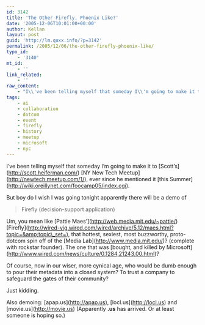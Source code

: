 ```yaml
---
id: 3142
title: 'The Other Firefly, Phoenix Like?'
date: '2005-12-06T10:01:00+00:00'
author: Kellan
layout: post
guid: 'http://lm.quxx.info/?p=3142'
permalink: /2005/12/06/the-other-firefly-phoenix-like/
typo_id:
    - '3140'
mt_id:
    - ''
link_related:
    - ''
raw_content:
    - "I\\'ve been telling myself that someday I\\'m going to make it to [Scott\\'s](http://scott.heiferman.com/) [NY New Tech Meetup](http://newtech.meetup.com/1/), ever since he mentioned it [this Summer](http://wiki.oreillynet.com/foocamp05/index.cgi).\r\n\r\nBut boy do I wish I was going tonight apparently there will be a demo of\r\n\r\n> Firefly (decision-support application)\r\n\r\n\r\nUm, you mean like [Pattie Maes\\'](http://web.media.mit.edu/~pattie/) [Firefly](http://wired-vig.wired.com/wired/archive/5.12/maes.html?topic=&topic_set=), that hottest, sexiest, most buzzworthy, proto-dotcom spin off of the [Media Lab](http://www.media.mit.edu/)?  (complete with rockstar founder).  The one that was [bought, and killed by Microsoft](http://www.wired.com/news/culture/0,1284,21243,00.html)?\r\n\r\nOf course, now in our wiser, more cynical age, who would be dumb enough to pour their metadata into a closed system?  To trust a company to safeguard the gates of their community?  \r\n\r\nJust kidding.\r\n\r\nAlso demoing: [apap.us](http://apap.us), [locl.us](http://locl.us) and [movie.us](http://movie.us) (Apparently **.us** has arrived.  Or at least someone is hoping so.)"
tags:
    - ai
    - collaboration
    - dotcom
    - event
    - firefly
    - history
    - meetup
    - microsoft
    - nyc
---
```


I’ve been telling myself that someday I’m going to make it to \[Scott’s\](http://scott.heiferman.com/) \[NY New Tech Meetup\](http://newtech.meetup.com/1/), ever since he mentioned it \[this Summer\](http://wiki.oreillynet.com/foocamp05/index.cgi).

But boy do I wish I was going tonight apparently there will be a demo of

> Firefly (decision-support application)

Um, you mean like \[Pattie Maes’\](http://web.media.mit.edu/~pattie/) \[Firefly\](http://wired-vig.wired.com/wired/archive/5.12/maes.html?topic=&amp;topic\_set=), that hottest, sexiest, most buzzworthy, proto-dotcom spin off of the \[Media Lab\](http://www.media.mit.edu/)? (complete with rockstar founder). The one that was \[bought, and killed by Microsoft\](http://www.wired.com/news/culture/0,1284,21243,00.html)?

Of course, now in our wiser, more cynical age, who would be dumb enough to pour their metadata into a closed system? To trust a company to safeguard the gates of their community?

Just kidding.

Also demoing: \[apap.us\](http://apap.us), \[locl.us\](http://locl.us) and \[movie.us\](http://movie.us) (Apparently **.us** has arrived. Or at least someone is hoping so.)